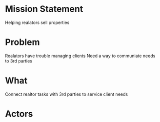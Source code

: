 # Mission Statement
Helping realators sell properties

# Problem
Realators have trouble managing clients
Need a way to communiate needs to 3rd parties

# What
Connect realtor tasks with 3rd parties to service client needs

# Actors
